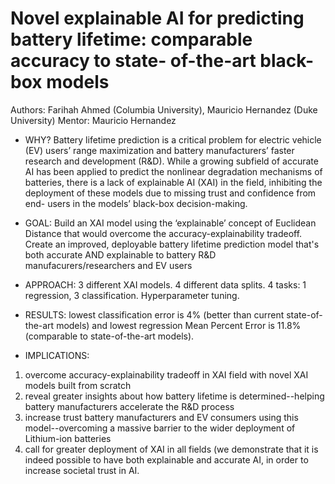 # Novel explainable AI for predicting battery lifetime: comparable accuracy to state- of-the-art black-box models

Authors: Farihah Ahmed (Columbia University), Mauricio Hernandez (Duke University)
Mentor: Mauricio Hernandez

- WHY? Battery lifetime prediction is a critical problem for electric vehicle (EV) users’ range maximization and battery manufacturers’ faster research and development (R&D). While a growing subfield of accurate AI has been applied to predict the nonlinear degradation mechanisms of batteries, there is a lack of explainable AI (XAI) in the field, inhibiting the deployment of these models due to missing trust and confidence from end- users in the models’ black-box decision-making.

- GOAL: Build an XAI model using the ‘explainable’ concept of Euclidean Distance that would overcome the accuracy-explainability tradeoff. Create an improved, deployable battery lifetime prediction model that's both accurate AND explainable to battery R&D manufacurers/researchers and EV users
  

- APPROACH: 3 different XAI models. 4 different data splits. 4 tasks: 1 regression, 3 classification. Hyperparameter tuning.

- RESULTS: lowest classification error is 4% (better than current state-of-the-art models) and lowest regression Mean Percent Error is 11.8% (comparable to state-of-the-art models).

- IMPLICATIONS:
1. overcome accuracy-explainability tradeoff in XAI field with novel XAI models built from scratch
2. reveal greater insights about how battery lifetime is determined--helping battery manufacturers accelerate the R&D process
3. increase trust battery manufacturers and EV consumers using this model--overcoming a massive barrier to the wider deployment of Lithium-ion batteries
4. call for greater deployment of XAI in all fields (we demonstrate that it is indeed possible to have both explainable and accurate AI, in order to increase societal trust in AI.
